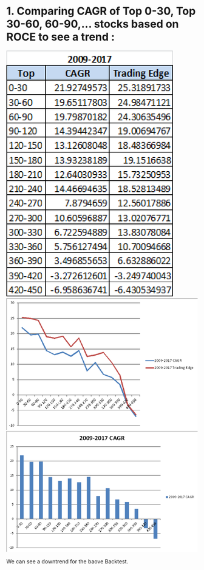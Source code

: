 # 1. Comparing CAGR of Top 0-30, Top 30-60, 60-90,... stocks based on ROCE to see a trend :

![](https://github.com/qodeinvestments/Swan-Documentation/blob/main/Systems/QGF/Backtest_Code/Python%20Codes/Table%2009-17.png)
![](https://github.com/qodeinvestments/Swan-Documentation/blob/main/Systems/QGF/Backtest_Code/Python%20Codes/Chart%2009-17.png)
![](https://github.com/qodeinvestments/Swan-Documentation/blob/main/Systems/QGF/Backtest_Code/Python%20Codes/Bar%20Chart%2009-17.png)

We can see a downtrend for the baove Backtest.


